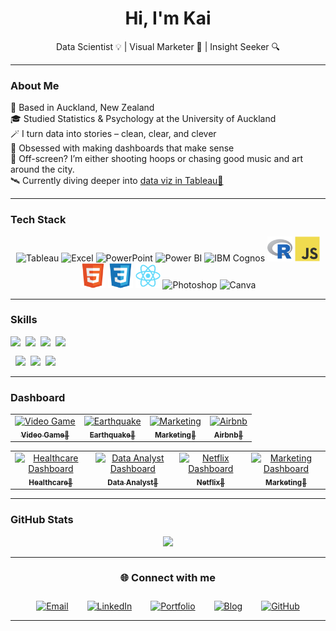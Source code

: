 <h1 align="center">Hi, I'm Kai </h1>
<p align="center">
  Data Scientist 💡 | Visual Marketer 🎨 | Insight Seeker 🔍
</p>

---

### About Me
📍 Based in Auckland, New Zealand  
🎓 Studied Statistics & Psychology at the University of Auckland  
🪄 I turn data into stories – clean, clear, and clever  
🖤 Obsessed with making dashboards that make sense  
🎸 Off-screen? I’m either shooting hoops or chasing good music and art around the city.  
🛰️ Currently diving deeper into <a href="https://public.tableau.com/app/profile/kai.park4525/vizzes">data viz in Tableau🔗</a>


---

### Tech Stack
<p align="center">
  <img src="https://img.icons8.com/color/48/tableau-software.png" title="Tableau" alt="Tableau" width="40" height="40"/>
  <img src="https://img.icons8.com/color/48/microsoft-excel-2019--v1.png" title="Excel" alt="Excel" width="40" height="40"/>
  <img src="https://img.icons8.com/color/48/microsoft-powerpoint-2019--v1.png" title="PowerPoint" alt="PowerPoint" width="40" height="40"/>
  <img src="https://img.icons8.com/color/48/power-bi.png" title="Power BI" alt="Power BI" width="40" height="40"/>
  <img src="https://cdn.worldvectorlogo.com/logos/ibm.svg" title="IBM Cognos" alt="IBM Cognos" width="40" height="40"/>
  <img src="https://raw.githubusercontent.com/devicons/devicon/master/icons/r/r-original.svg" title="R" alt="R" width="40" height="40"/>
  <img src="https://raw.githubusercontent.com/devicons/devicon/master/icons/javascript/javascript-original.svg" title="JavaScript" alt="JavaScript" width="40" height="40"/>
  <img src="https://raw.githubusercontent.com/devicons/devicon/master/icons/html5/html5-original.svg" title="HTML5" alt="HTML5" width="40" height="40"/>
  <img src="https://raw.githubusercontent.com/devicons/devicon/master/icons/css3/css3-original.svg" title="CSS3" alt="CSS3" width="40" height="40"/>
  <img src="https://raw.githubusercontent.com/devicons/devicon/master/icons/react/react-original.svg" title="React" alt="React" width="40" height="40"/>
  <img src="https://img.icons8.com/color/48/adobe-photoshop--v1.png" title="Adobe Photoshop" alt="Photoshop" width="40" height="40"/>
  <img src="https://img.icons8.com/fluency/48/canva.png" title="Canva" alt="Canva" width="40" height="40"/>
</p>



---
<h3>Skills</h3>
<div style="display: flex; flex-wrap: wrap; gap: 8px; align-items: center; margin-bottom: 12px;">
<a href="#" title="I connect through clarity and curiosity.
Living in New Zealand, I’ve had the chance to connect with people from all over the world. I value it as a way to connect, learn, and grow. Talking to people from all walks of life helps me expand my worldview. Living in New Zealand has given me the opportunity to meet people from many different cultures, and through those experiences, I’ve become a more flexible communicator.🗯️">
  <img src="https://img.shields.io/badge/-🗯️%20Communication-12B8FF?style=for-the-badge&logoColor=white">
</a>
<a href="#" title="I thrive when we win together.
I feel teamwork most deeply when I play basketball. It’s one of the reasons I love the sport. At university, I joined a basketball club where we all had to learn how to support each other, regardless of gender or skill. I was grateful to have teammates who looked out for me, and their support made me want to give even more to the team. That experience taught me that good teamwork is built on trust, care, and shared effort.👏🏼">
  <img src="https://img.shields.io/badge/-👏🏼%20Teamwork-FD4499?style=for-the-badge&logoColor=white">
</a>
<a href="#" title="Ideas are my favorite data points.
For me, creativity is a mindset. Not just about making things look good, but about finding unexpected connections and better ways to do things. I enjoy turning limitations into opportunities, and I love the moment when a new idea suddenly clicks into place. These days, I often find inspiration through platforms like Instagram and YouTube, where seeing different ideas and styles sparks new ways of thinking for me.🎨">
  <img src="https://img.shields.io/badge/-🎨%20Creativity-D34DEE?style=for-the-badge&logoColor=white">
</a>
<a href="#" title="I zoom out before I zoom in.
Critical thinking is one of the reasons I chose to study psychology. I chose psychology because I wanted to understand why people think and behave the way they do. Psychology taught me to think critically, not just about others, but about myself. By studying human behaviour, I learned how to pause before jumping to conclusions, ask better questions and read situations more clearly.💡">
  <img src="https://img.shields.io/badge/-💡%20Critical%20Thinking-3227A7?style=for-the-badge&logoColor=white">
</div>

<div style="display: flex; flex-wrap: wrap; gap: 8px; align-items: center;">
<a href="#" title="I stay calm and think sharp.  
When problems come up, I prefer to approach them flexibly. While working part-time, I often tried to solve issues on my own if I could, but I also knew when to ask for help. I believe finding realistic, collaborative solutions is more valuable than pretending to have all the answers alone.🧩">
  <img src="https://img.shields.io/badge/-🧩%20Problem%20Solving-BC0EEF?style=for-the-badge&logoColor=white">
</a>  
<a href="#" title="Focus + Flow = My tempo.
I value other people’s time as much as I value my own. That mindset drives me to work efficiently and keep things moving. That’s why I’m always planning, adjusting, and taking action. I work best when I have a clear plan, but I’m also quick to revise it when things change. I find energy in working fast and staying focused, maybe it’s the Korean in me.⏱️">
  <img src="https://img.shields.io/badge/-⏱️%20Time%20Management-5E57FF?style=for-the-badge&logoColor=white">
</a>
<a href="#" title="Change is where I grow.
Adaptability is something I’m truly proud of. When I first moved abroad, I worried a lot about whether I could adjust. But living in New Zealand turned out to be one of the best things that ever happened to me. What I feared would be uncomfortable ended up exciting and full of discovery. I’ve learned that I don’t just adapt to new environments, I thrive in them. And now, I look forward to whatever comes next.🍀">
  <img src="https://img.shields.io/badge/-🍀%20Adaptability-EE018F?style=for-the-badge&logoColor=white">
</a>
</div>


---

### Dashboard 

<table>
  <tr>
    <td align="center">
      <a href="#" title="🎮Game on! - PowerBI">
        <img src="https://github.com/user-attachments/assets/9957e6d4-7db1-4a08-9325-53b9d67d373f" width="220" height="130" alt="Video Game"/>
        <br><sub><b>Video Game🔗</b></sub>
      </a>
    </td>
    <td align="center">
      <a href="#" title="🌍Shaking up insights, literally - PowerBI">
        <img src="https://github.com/user-attachments/assets/19a937d1-e385-4a01-9d48-7b1c4d8e57c9" width="220" height="130" alt="Earthquake"/>
        <br><sub><b>Earthquake🔗</b></sub>
      </a>
    </td>
    <td align="center">
      <a href="#" title="🛒 Clicks andcarts - PowerBI">
        <img src="https://github.com/user-attachments/assets/57c467c5-e29b-4779-8b4b-87c943a46e16" width="220" height="130" alt="Marketing"/>
        <br><sub><b>Marketing🔗</b></sub>
      </a>
    </td>
    <td align="center">
      <a href="#" title="🏡Stays, stats & sleeper trends - PowerBI">
        <img src="https://github.com/user-attachments/assets/4e444de7-e072-475e-bfac-84e4d4e54a65" width="220" height="130" alt="Airbnb"/>
        <br><sub><b>Airbnb🔗</b></sub>
      </a>
    </td>
  </tr>
</table>



<table>
  <tr>
    <td align="center">
      <a href="https://public.tableau.com/app/profile/kai.park4525/viz/Healthcare_17477314975680/Dashboard1" title="📊 Health Data Diagnosis💓 - Tableau">
        <img src="https://github.com/user-attachments/assets/39de6e10-b230-4ccc-9db9-13329db07b7e" width="220" height="130" alt="Healthcare Dashboard"/>
        <br><sub><b>Healthcare🔗</b></sub>
      </a>
    </td>
    <td align="center">
      <a href="https://public.tableau.com/app/profile/kai.park4525/viz/Data_17475537257830/Dashboard1" title="📈 Where do data analysts work? - Tableau">
        <img src="https://github.com/user-attachments/assets/9f3f3428-09d5-4ab5-beee-905b1c131c7c" width="220" height="130" alt="Data Analyst Dashboard"/>
        <br><sub><b>Data Analyst🔗</b></sub>
      </a>
    </td>
    <td align="center">
      <a href="https://public.tableau.com/app/profile/kai.park4525/viz/Netflix_17474802699320/Dashboard1" title="🎬 What the world’s watching - Tableau">
        <img src="https://github.com/user-attachments/assets/9d658342-c177-4f83-b1ac-cc6519ce3c20" width="220" height="130" alt="Netflix Dashboard"/>
        <br><sub><b>Netflix🔗</b></sub>
      </a>
    </td>
    <td align="center">
      <a href="https://public.tableau.com/app/profile/kai.park4525/viz/CustomerPersonality_17478244506800/Dashboard1" title="🛍️ Who buys What and Why? - Tableau">
        <img src="https://github.com/user-attachments/assets/14bf1525-8501-4b3d-a2f8-39d47d7d21d0" width="220" height="130" alt="Marketing Dashboard"/>
        <br><sub><b>Marketing🔗</b></sub>
      </a>
    </td>
  </tr>
</table>



---


### GitHub Stats
<p align="center">
  <img src="https://github-readme-stats.vercel.app/api?username=ar-kai-ve&show_icons=true&theme=radical" />
</p>

---

<!-- 🌐 Connect with me -->
<div align="center">
  <h3>🌐 Connect with me</h3>
  <div style="display: flex; justify-content: center; gap: 30px; padding-top: 10px;">
    <a href="mailto:kangk1211@gmail.com" target="_blank" title="Email">
      <img src="https://img.icons8.com/neon/96/ffffff/new-post.png" alt="Email" height="40">
    </a>
    <a href="https://www.linkedin.com/in/yigang-park/" target="_blank" title="LinkedIn">
      <img src="https://img.icons8.com/neon/96/ffffff/linkedin.png" alt="LinkedIn" height="40">
    </a>
    <a href="https://yourportfolio.com" target="_blank" title="Portfolio">
      <img src="https://img.icons8.com/neon/96/ffffff/internet.png" alt="Portfolio" height="40">
    </a>
    <a href="https://yourblog.com" target="_blank" title="Blog">
      <img src="https://img.icons8.com/neon/96/ffffff/topic.png" alt="Blog" height="40">
    </a>
    <a href="https://github.com/ar-kai-ve" target="_blank" title="GitHub">
      <img src="https://img.icons8.com/neon/96/ffffff/github.png" alt="GitHub" height="40">
    </a>
  </div>
</div>




---
